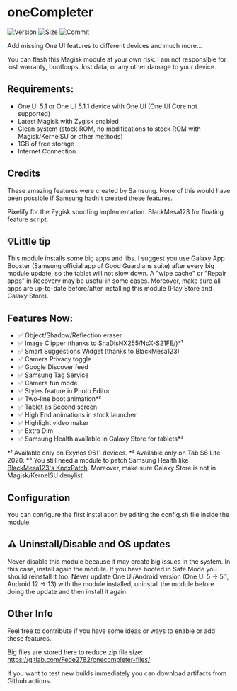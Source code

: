 # oneCompleter

![Version](https://img.shields.io/github/v/release/Fede2782/oneCompleter?style=flat"/>)
![Size](https://img.shields.io/github/repo-size/Fede2782/oneCompleter?style=flat"/>)
![Commit](https://img.shields.io/github/last-commit/Fede2782/oneCompleter/master?style=flat-square"/>)

Add missing One UI features to different devices and much more...

You can flash this Magisk module at your own risk. I am not responsible for lost warranty, bootloops, lost data, or any other damage to your device.

## Requirements:
- One UI 5.1 or One UI 5.1.1 device with One UI (One UI Core not supported)
- Latest Magisk with Zygisk enabled
- Clean system (stock ROM, no modifications to stock ROM with Magisk/KernelSU or other methods)
- 1GB of free storage
- Internet Connection

## Credits
These amazing features were created by Samsung. None of this would have been possible if Samsung hadn't created these features.

Pixelify for the Zygisk spoofing implementation. BlackMesa123 for floating feature script.

## 💡Little tip

This module installs some big apps and libs. I suggest you use Galaxy App Booster (Samsung official app of Good Guardians suite) after every big module update, so the tablet will not slow down. A "wipe cache" or "Repair apps" in Recovery may be useful in some cases. Moreover, make sure all apps are up-to-date before/after installing this module (Play Store and Galaxy Store).

## Features Now:
- ✅️ Object/Shadow/Reflection eraser
- ✅️ Image Clipper (thanks to ShaDisNX255/NcX-S21FE/)*¹
- ✅️ Smart Suggestions Widget (thanks to BlackMesa123)
- ✅️ Camera Privacy toggle 
- ✅️ Google Discover feed 
- ✅️ Samsung Tag Service 
- ✅️ Camera fun mode
- ✅️ Styles feature in Photo Editor 
- ✅️ Two-line boot animation*²
- ✅️ Tablet as Second screen
- ✅️ High End animations in stock launcher
- ✅️ Highlight video maker
- ✅️ Extra Dim
- ✅️ Samsung Health available in Galaxy Store for tablets*³

*¹ Available only on Exynos 9611 devices. *² Available only on Tab S6 Lite 2020. *³ You still need a module to patch Samsung Health like [BlackMesa123's KnoxPatch](https://github.com/BlackMesa123/KnoxPatch/). Moreover, make sure Galaxy Store is not in Magisk/KernelSU denylist

## Configuration
You can configure the first installation by editing the config.sh file inside the module. 

## ⚠️ Uninstall/Disable and OS updates
Never disable this module because it may create big issues in the system. In this case, install again the module. If you have booted in Safe Mode you should reinstall it too. Never update One UI/Android version (One UI 5 -> 5.1, Android 12 -> 13) with the module installed, uninstall the module before doing the update and then install it again. 

## Other Info
Feel free to contribute if you have some ideas or ways to enable or add these features.

Big files are stored here to reduce zip file size: https://gitlab.com/Fede2782/onecompleter-files/

If you want to test new builds immediately you can download artifacts from Github actions.
